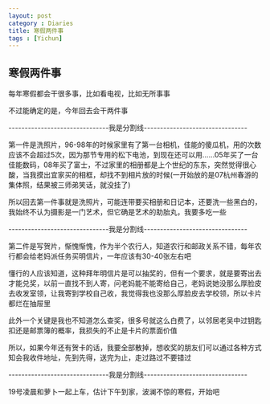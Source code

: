 ```yaml
---
layout: post
category : Diaries
title: 寒假两件事
tags : [Yichun]
---
```

## 寒假两件事 ##

每年寒假都会干很多事，比如看电视，比如无所事事

 

不过能确定的是，今年回去会干两件事

 

-------------------------------我是分割线--------------------------------

 

第一件是洗照片，96-98年的时候家里有了第一台相机，佳能的傻瓜机，用的次数应该不会超过5次，因为那节专用的松下电池，到现在还可以用……05年买了一台佳能数码，08年买了富士，不过家里的相册都是上个世纪的东东，突然觉得很心酸，当我摸出宜家买的相框，却找不到相片放的时候(一开始放的是07杭州春游的集体照，结果被三师弟笑话，就没挂了)

 

所以回去第一件事就是洗照片，可能连带要买相册和日记本，还要洗一些黑白的，我始终不认为摄影是一门艺术，但它确是艺术的助胎丸，我要多吃一些

 

-------------------------------我是分割线--------------------------------

 

第二件是写贺片，惭愧惭愧，作为半个农行人，知道农行和邮政关系不错，每年农行都会给老妈派任务买明信片，一年应该有30-40张左右吧

 

懂行的人应该知道，这种拜年明信片是可以抽奖的，但有一个要求，就是要寄出去才能兑奖，以前一直找不到人寄，问老妈能不能寄给自己，老妈说她没那么厚脸皮去收发室领，让我寄到学校自己收，我觉得我也没那么厚脸皮去学校领，所以卡片都烂在抽屉里

 

此外一个关键是我也不知道怎么查奖，很多号就这么白费了，以邻居老吴中过钥匙扣还是邮票簿的概率，我损失的不止是卡片的票面价值

 

所以，如果今年还有贺卡的话，我要全部散掉，想收奖的朋友们可以通过各种方式知会我收件地址，先到先得，送完为止，走过路过不要错过

 

-------------------------------我是分割线--------------------------------

 

19号凌晨和萝卜一起上车，估计下午到家，波澜不惊的寒假，开始吧